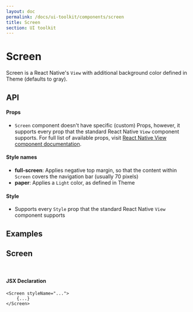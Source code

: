 ```yaml
---
layout: doc
permalink: /docs/ui-toolkit/components/screen
title: Screen
section: UI toolkit
---
```


# Screen

Screen is a React Native's `View` with additional background color defined in Theme (defaults to gray).

## API

#### Props

* `Screen` component doesn't have specific (custom) Props, however, it supports every prop that the standard React Native `View` component supports. For full list of available props, visit
[React Native View component documentation](https://facebook.github.io/react-native/docs/view.html "React Native View component documentation").

#### Style names

* **full-screen**: Applies negative top margin, so that the content within `Screen` covers the navigation bar (usually 70 pixels)
* **paper**: Applies a `Light` color, as defined in Theme

#### Style

* Supports every `Style` prop that the standard React Native `View` component supports

## Examples

## Screen
<br />

#### JSX Declaration
```JSX
<Screen styleName="...">
    {...}
</Screen>
```  
